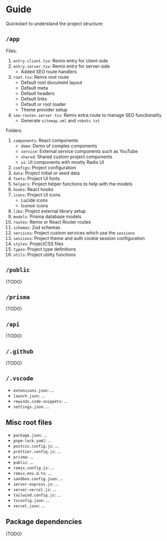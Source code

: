 # Guide

Quickstart to understand the project structure:

## `/app`

Files:

1. `entry.client.tsx`: Remix entry for client-side
2. `entry.server.tsx`: Remix entry for server-side
   - Added SEO route handlers
3. `root.tsx`: Remix root route
   - Default root document layout
   - Default meta
   - Default headers
   - Default links
   - Default or root loader
   - Theme provider setup
4. `seo-routes.server.tsx`: Remix extra route to manage SEO functionality
   - Generate `sitemap.xml` and `robots.txt`

Folders

1. `components`: React components
   - `demo`: Demo of complex components
   - `service`: External service components such as YouTube
   - `shared`: Shared custom project components
   - `ui`: UI components with mostly Radix UI
2. `configs`: Project configuration
3. `data`: Project initial or seed data
4. `fonts`: Project UI fonts
5. `helpers`: Project helper functions to help with the models
6. `hooks`: React hooks
7. `icons`: Project UI icons
   - Lucide icons
   - Iconoir icons
8. `libs`: Project external library setup
9. `models`: Prisma database models
10. `routes`: Remix or React Router routes
11. `schemas`: Zod schemas
12. `services`: Project custom services which use the `sessions`
13. `sessions`: Project theme and auth cookie session configuration
14. `styles`: ProjectCSS files
15. `types`: Project type definitions
16. `utils`: Project utility functions

## `/public`

(TODO)

## `/prisma`

(TODO)

## `/api`

(TODO)

## `/.github`

(TODO)

## `/.vscode`

- `extensions.json`: ...
- `launch.json`: ...
- `rewinds.code-snippets`: ...
- `settings.json`: ...

## Misc root files

- `package.json`: ...
- `pnpm-lock.yaml`: ...
- `postcss.config.js`: ...
- `prettier.config.js`: ...
- `prisma`: ...
- `public`: ...
- `remix.config.js`: ...
- `remix.env.d.ts`: ...
- `sandbox.config.json`: ...
- `server-express.js`: ...
- `server-vercel.js`: ...
- `tailwind.config.js`: ...
- `tsconfig.json`: ...
- `vercel.json`: ...

## Package dependencies

(TODO)

